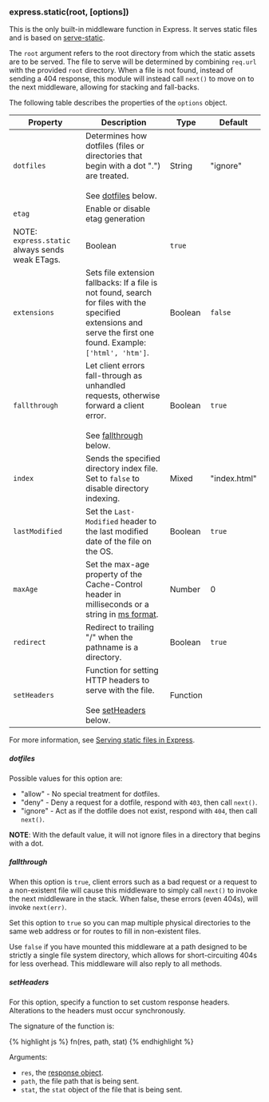 <h3 id='express.static' class='h2'>express.static(root, [options])</h3>

This is the only built-in middleware function in Express.
It serves static files and is based on [serve-static](https://github.com/expressjs/serve-static).

The `root` argument refers to the root directory from which the static assets are to be served.
The file to serve will be determined by combining `req.url` with the provided `root` directory.
When a file is not found, instead of sending a 404 response, this module will instead call `next()`
to move on to the next middleware, allowing for stacking and fall-backs.

The following table describes the properties of the `options` object.

| Property      | Description                                                           |   Type      | Default         |
|---------------|-----------------------------------------------------------------------|-------------|-----------------|
| `dotfiles`    | Determines how dotfiles (files or directories that begin with a dot ".") are treated.  <br/><br/>See [dotfiles](#dotfiles) below. | String | "ignore"|
| `etag`        | Enable or disable etag generation
NOTE: `express.static` always sends weak ETags. | Boolean | `true` |
| `extensions`  | Sets file extension fallbacks: If a file is not found, search for files with the specified extensions and serve the first one found. Example: `['html', 'htm']`.| Boolean | `false` |
| `fallthrough`  | Let client errors fall-through as unhandled requests, otherwise forward a client error. <br/><br/>See [fallthrough](#fallthrough) below.| Boolean | `true` |
| `index`       | Sends the specified directory index file. Set to `false` to disable directory indexing. | Mixed | "index.html" |
| `lastModified` | Set the `Last-Modified` header to the last modified date of the file on the OS. | Boolean | `true` |
| `maxAge`      | Set the max-age property of the Cache-Control header in milliseconds or a string in [ms format](https://www.npmjs.org/package/ms). | Number | 0 |
| `redirect`    | Redirect to trailing "/" when the pathname is a directory. | Boolean | `true` |
| `setHeaders`  | Function for setting HTTP headers to serve with the file. <br/><br/>See [setHeaders](#setHeaders) below. | Function |  |

For more information, see [Serving static files in Express](/starter/static-files.html).

<h5 id='dotfiles'> dotfiles</h5>

Possible values for this option are:

- "allow" - No special treatment for dotfiles.
- "deny" - Deny a request for a dotfile, respond with `403`, then call `next()`.
- "ignore" - Act as if the dotfile does not exist, respond with `404`, then call `next()`.

**NOTE**: With the default value, it will not ignore files in a directory that begins with a dot.

<h5 id='fallthrough'>fallthrough</h5>

When this option is `true`, client errors such as a bad request or a request to a non-existent
file will cause this middleware to simply call `next()` to invoke the next middleware in the stack.
When false, these errors (even 404s), will invoke `next(err)`.

Set this option to `true` so you can map multiple physical directories
to the same web address or for routes to fill in non-existent files.

Use `false` if you have mounted this middleware at a path designed
to be strictly a single file system directory, which allows for short-circuiting 404s
for less overhead. This middleware will also reply to all methods.

<h5 id='setHeaders'>setHeaders</h5>

For this option, specify a function to set custom response headers. Alterations to the headers must occur synchronously.

The signature of the function is:

{% highlight js %}
fn(res, path, stat)
{% endhighlight %}

Arguments:

- `res`, the [response object](#res).
- `path`, the file path that is being sent.
- `stat`, the `stat` object of the file that is being sent.

